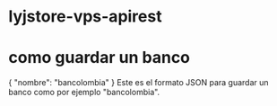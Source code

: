 # lyjstore-vps-apirest
# como guardar un banco
{
    "nombre": "bancolombia"
}
Este es el formato JSON para guardar un banco como por ejemplo "bancolombia".
